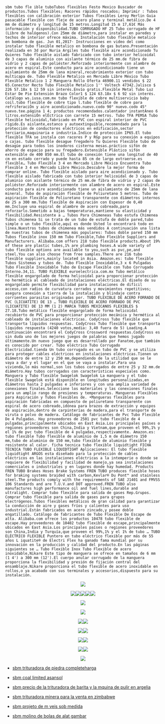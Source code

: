 
```
sbm tubo fle ible tuboTubos flexibles Festo Mexico Buscador de productos.Tubos flexibles; Racores rápidos roscados; Imprimir : Tubos flexibles con calibración exterior Tubos flexibles Leroy Merlin Guia pasacable flexible con fleje de acero plano y terminal metálico.De 4 mm de diámetro y longitud de 15 metros.Longitud 15 m 17,61€ Más información y disponibilidad.TUBO CORRUGADO HF 25 Tubo corrugado de HF (Libre de halógenos).Con 25mm de diámetro,para instalar en paredes y techos de interior ofrece máxima. Instalación tubo flexible metalico en bombona de gas. Jun 01,2017· Instrucciones en video del como instalar tubo flexible metalico en bombona de gas butano.Presentación realizada en 3d por Nuria Argiles tubo flexible aire acondicionado Tu Quieres Tubo flexible aislado fabricado con tubo interior helicoidal de 3 capas de aluminio con aislante térmico de 25 mm.de fibra de vidrio y 2 capas de poliéster.Reforzado interiormente con alambre de acero en espiral.Este conducto para aire acondicionado tiene un aislamiento de 25mm de lana mineral,recubrimiento exterior con tubo multicapa de. Tubo Flexible Metalico en Mercado Libre México Tubo Flexible Metalico 1 2 Manguera Rollo Oferta 46900.11 vendidos $ 22 65.Conector Recto Tubo Flexible Metalico 1'' Voltech 47342.Jalisco $ 226 57.18x $ 12 59 sin interés.Envío gratis.Flexible Metal Tubo Luz Estar De Pie Extensión Brazo Color1 $ 124 63.18x $ 6 92 sin interés. Catálogo ws.iusa.com.mx tubo flexible de cobre multiservicio baby coil.tubo flexible de cobre tipo l.tubo flexible de cobre para refriferaciÓn y aire acondicionado.nuevo.codo 90° nuevo.codo 45° nuevo.tee.página 1 4; productos recomendados.calentador instantÁneo 6 litros.extensiÓn elÉctrica con carrete 15 metros. Tubo TFA PEMSA Tubo flexible helicoidal,fabricado en PVC con espiral interior de PVC rígido.Es aislante,estanco y autoextinguible,recomendado para la protección de conductores eléctricos en edificación,sector terciario,maquinaria e industria.Índice de protección IP65.El tubo flexible TFA se instala con racores P y RGp para su conexión a equipos o cajas. tubo flexible desague fregadero Tu Quieres Flexible tubo de desagüe para todos los inodoros cisterna mesas.práctico sifón de ahorro de espacio para su fregadero.Extensible Plástico sifón extensible de 400 850 mm.El tubo de conexión tiene una longitud de 40 cm en estado cerrado y puede hasta 85 cm de largo extraerse.es flexible… Tubo Flexible 3 4 en Mercado Libre México Encuentra Tubo Flexible 3 4 en Mercado Libre México.Descubre la mejor forma de comprar online. Tubo flexible aislado para aire acondicionado y. Tubo flexible aislado fabricado con tubo interior helicoidal de 3 capas de aluminio con aislante térmico de 25 mm.de fibra de vidrio y 2 capas de poliéster.Reforzado interiormente con alambre de acero en espiral.Este conducto para aire acondicionado tiene un aislamiento de 25mm de lana mineral. Tubo de aspiración flexible de Poliuretano 5 metros. Tubo de aspiración flexible de Poliuretano transparente con diámetros internos de 25 a 300 mm.Tubo flexible de Aspiración con Espesor de 0,40 mm.Incluye una espiral de alambre de acero cobreado,para reforzarlo.Sometido a bajas temperaturas,mantiene su elasticidad y flexibilidad.Resistente a … Tubos Para Chimeneas Tubo estufa Chimenea Tubos chimenea Si se trata de un tubo de estufa de doble pared,tubo simple o un tubo flexible,aquí es donde Usted lo encontrará todo en línea.Nuestros tubos de chimenea más vendidos A continuación una lista de nuestras tubos de chimenea más populares: Tubos doble pared 150 mm Tubos flexible inox 150 mm Tubo Flexible,Tubo Flexible Suppliers and Manufacturers. Alibaba.com offers 218 tubo flexible products.About 19% of these are plastic tubes,1% are plumbing hoses.A wide variety of tubo flexible options are available to you,such as pvc,pe,and steel.You can also choose from free samples.There are 216 tubo flexible suppliers,mainly located in Asia. Amazon.es: tubo flexible Tubos Sistemas y tubos de. Tubo Flexible Inoxidable,3 x 6 Pulgadas Tubo Flexible Inoxidable Tubo de Escape Flexible con Tubo Corrugado Interno.34,11. TUBO FLEXIBLE euroelectrica.com.mx Tubo metálico flexible engargolado de forma helicoidal para proporcionar protección no hermética al cableado de instalaciones eléctricas.El diseño de su engargolado permite flexibilidad para instalaciones de difícil acceso,con radios de curvatura cerrados y movimientos repetitivos; asegura conexión a tierra de la instalación y blindaje contra corrientes parasitas originadas por. TUBO FLEXIBLE DE ACERO FORRADO DE PVC (LICUATITE) DE 13 … TUBO FLEXIBLE DE ACERO FORRADO DE PVC (LICUATITE) DE 13 MM (1 2) MARCA TUBOS MEXICANOS FLEXIBLES $ 27.18.Tubo metálico flexible engargolado de forma helicoidal recubierto de PVC para proporcionar protección mecánica y hermética al cableado de instalaciones eléctricas. CodyCross Tubo flexible que transporta líquidos respuestas. CodyCross Tubo flexible que transporta líquidos respuesta (4240 votos,media: 3,40 fuera de 5) Loading.A continuación encontrará el CodyCross Crossword respuestas.CodyCross es sin duda uno de los mejores juegos de palabras que hemos jugado últimamente.Un nuevo juego que es desarrollado por Fanatee,que también es conocido por crear. Tubo eléctrico Tubo Corrugado Electricidad.tienda Un tubo corrugado es un tubo de PVC y se utiliza para proteger cables eléctricos en instalaciones eléctricas.Tienen un diámetro de entre 12 y 250 mm,dependiendo de la utilidad que se le vaya a dar y el lugar en el que se vaya a instalar.Para una vivienda,lo más normal,son los tubos corrugados de entre 25 y 32 mm.de diámetro.Hay tubos corrugados con características especiales como. Manguera y Tubo flexible Swagelok Swagelok La manguera y el tubo flexible Swagelok está disponible en longitudes personalizadas,en diámetros hasta 2 pulgadas e inferiores y con una amplia variedad de conexiones finales.Seleccione los materiales y las conexiones finales para un amplio rango de presiones y temperaturas. Mangueras Flexibles para Aspiración y Tubos Flexibles de. •Mangueras flexibles para aspiración fabricadas en compuesto de poliuretano transparente con espiral de acero cobreado,idónea para brazos de extracción y equipos de aspiración,dentro de carpinterías de madera,para el transporte de viruta o polvo de madera. Catálogo de fabricantes de Pvc Tubo Flexible De 4 Pulgadas. Hay proveedores de 2501 pvc tubo flexible de 4 pulgadas,principalmente ubicados en East Asia.Los principales países o regiones proveedores son China,India y Vietnam,que proveen el 99%,1% y el 1% de pvc tubo flexible de 4 pulgadas,respectivamente. Amazon.es: tubo flexible Tubo flexible de aluminio de 1,5 m de diámetro 150 mm,tubo de aluminio de 150 mm,tubo flexible de aluminio flexible y resistente al calor. ficha tecnica tubo flexible liquidtight FICHA TÉCNICA TUBO FLEXIBLE LIQUIDTIGHT Aplicaciones: El tubo flexible liquidtight ARGOS esta diseñado para la protección de cables eléctricos en las instalaciones eléctricas a la intemperie o donde se requiere de flexibilidad y facilidad de manejo,ya sea instalaciones comerciales o industriales y en lugares donde hay humedad. Products FREN TUBO Brakes Hoses Brake Systems FREN TUBO produces flexible hoses for braking systems braided with carbon,Kevlar® Du Pont™ and stainless steel.The products comply with the requirements of SAE J1401 and FMVSS 106 Standards and are T.Ü.V.and DOT approved.FREN TUBO also manufactures high performance oil and fuel lines,durable and ultralight. Comprar tubo flexible para salida de gases Rep.Grupos. Comprar tubo flexible para salida de gases para grupos electrógenos.Tubos flexibles metálicos de gran calidad para garantizar la conducción de aire y gases fríos y calientes para uso industrial.Están fabricados en acero zincado,y posee doble engatillado. Catálogo de fabricantes de Tubo Flexible De Escape de alta. Alibaba.com ofrece los productos 10478 tubo flexible de escape.Hay proveedores de 10402 tubo flexible de escape,principalmente ubicados en East Asia.Los principales países o regiones proveedores son China,India y Turquía,que proveen el 99%,1% y el 1% de tubo … TUBO ELÉCTRICO FLEXIBLE Puntero en tubo eléctrico flexible por más de 55 años L iquatite® de Electri Flex ha ganado fama mundial por su innovación en la producción y calidad del producto.En las páginas siguientes se … Tubo Flexible Inox Tubo Flexible de acero inoxidable,Nikare Este tipo de manguera se ofrece en tamaños de 6 mm (1 4') a 300 mm (12').El cuerpo anular corrugado de la manguera proporciona la flexibilidad y presión de fijación central del ensamblaje.Nikare proporciona el tubo flexible de acero inoxidable en rollos,o ya acabado con sus terminales y accesorios,dispuesto para su instalación. 
```

<div align="center">

<a href="https://es-crusher.shibang-china.com/github&k=sbm+tubo+fle+ible+tubo"><img src="https://static.shibang-china.com/es/crusher/logo.jpg"></a>

<a href="https://es-crusher.shibang-china.com/github&k=sbm+tubo+fle+ible+tubo"><img src="https://static.shibang-china.com/es/crusher/index.jpg"></a><a href="https://es-crusher.shibang-china.com/material.htmlgithub&k=sbm+tubo+fle+ible+tubo"><img src="https://static.shibang-china.com/es/crusher/material.jpg"></a><a href="https://es-crusher.shibang-china.com/application.htmlgithub&k=sbm+tubo+fle+ible+tubo"><img src="https://static.shibang-china.com/es/crusher/application.jpg"></a><a href="https://es-crusher.shibang-china.com/aboutus.htmlgithub&k=sbm+tubo+fle+ible+tubo"><img src="https://static.shibang-china.com/es/crusher/aboutus.jpg"></a><a href="https://es-crusher.shibang-china.com/contact.htmlgithub&k=sbm+tubo+fle+ible+tubo"><img src="https://static.shibang-china.com/es/crusher/contact.jpg"></a>

<a href="https://es-crusher.shibang-china.com/github&k=sbm+tubo+fle+ible+tubo"><img src="https://static.shibang-china.com/es/crusher/banner.jpg"></a>

<a href="https://swt.shibang-china.com/github&k=sbm+tubo+fle+ible+tubo"><img src="https://static.shibang-china.com/es/crusher/text.jpg"></a>

<a href="https://swt.shibang-china.com/github&k=sbm+tubo+fle+ible+tubo"><img src="https://static.shibang-china.com/es/crusher/chat.jpg"></a><a href="https://es-crusher.shibang-china.com/contact.htmlgithub&k=sbm+tubo+fle+ible+tubo"><img src="https://static.shibang-china.com/es/crusher/message.jpg"></a>

<a href="https://es-crusher.shibang-china.com/products/pe.htmlgithub&k=sbm+tubo+fle+ible+tubo"><img src="https://static.shibang-china.com/es/crusher/pe.jpg"></a><a href="https://es-crusher.shibang-china.com/products/pf.htmlgithub&k=sbm+tubo+fle+ible+tubo"><img src="https://static.shibang-china.com/es/crusher/pf.jpg"></a>

<a href="https://es-crusher.shibang-china.com/products/hpt.htmlgithub&k=sbm+tubo+fle+ible+tubo"><img src="https://static.shibang-china.com/es/crusher/hpt.jpg"></a><a href="https://es-crusher.shibang-china.com/products/vsi.htmlgithub&k=sbm+tubo+fle+ible+tubo"><img src="https://static.shibang-china.com/es/crusher/vsi.jpg"></a>

<a href="https://es-crusher.shibang-china.com/products/klv.htmlgithub&k=sbm+tubo+fle+ible+tubo"><img src="https://static.shibang-china.com/es/crusher/klv.jpg"></a><a href="https://es-crusher.shibang-china.com/products/portable.htmlgithub&k=sbm+tubo+fle+ible+tubo"><img src="https://static.shibang-china.com/es/crusher/portable.jpg"></a>

<a href="https://swt.shibang-china.com/github&k=sbm+tubo+fle+ible+tubo"><img src="https://static.shibang-china.com/es/crusher/case.jpg"></a>

</div>


* [sbm trituradora de piedra completeharga](sbm%20trituradora%20de%20piedra%20completeharga.md)

* [sbm coal limited asansol](sbm%20coal%20limited%20asansol.md)

* [sbm precio de la trituradora de barita y la mquina de pulir en argelia](sbm%20precio%20de%20la%20trituradora%20de%20barita%20y%20la%20mquina%20de%20pulir%20en%20argelia.md)

* [sbm trituradora minera para la venta en zimbabwe](sbm%20trituradora%20minera%20para%20la%20venta%20en%20zimbabwe.md)

* [sbm projeto de m veis sob medida](sbm%20projeto%20de%20m%20veis%20sob%20medida.md)

* [sbm molino de bolas de alat gambar](sbm%20molino%20de%20bolas%20de%20alat%20gambar.md)